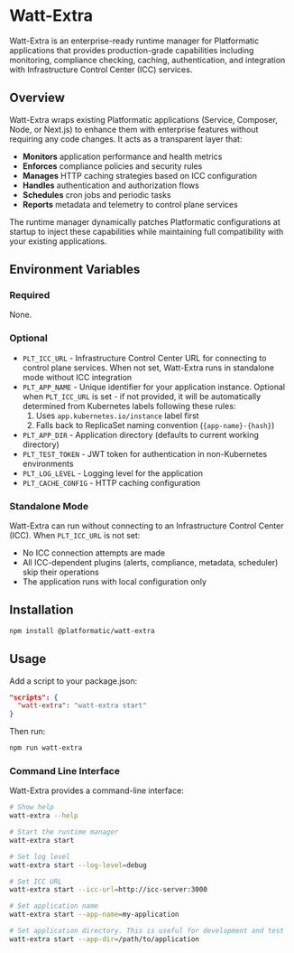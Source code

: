 # Watt-Extra

Watt-Extra is an enterprise-ready runtime manager for Platformatic applications that provides production-grade capabilities including monitoring, compliance checking, caching, authentication, and integration with Infrastructure Control Center (ICC) services.

## Overview

Watt-Extra wraps existing Platformatic applications (Service, Composer, Node, or Next.js) to enhance them with enterprise features without requiring any code changes. It acts as a transparent layer that:

- **Monitors** application performance and health metrics
- **Enforces** compliance policies and security rules
- **Manages** HTTP caching strategies based on ICC configuration
- **Handles** authentication and authorization flows
- **Schedules** cron jobs and periodic tasks
- **Reports** metadata and telemetry to control plane services

The runtime manager dynamically patches Platformatic configurations at startup to inject these capabilities while maintaining full compatibility with your existing applications.

## Environment Variables

### Required

None.

### Optional

- `PLT_ICC_URL` - Infrastructure Control Center URL for connecting to control plane services. When not set, Watt-Extra runs in standalone mode without ICC integration
- `PLT_APP_NAME` - Unique identifier for your application instance. Optional when `PLT_ICC_URL` is set - if not provided, it will be automatically determined from Kubernetes labels following these rules:
  1. Uses `app.kubernetes.io/instance` label first
  2. Falls back to ReplicaSet naming convention (`{app-name}-{hash}`)
- `PLT_APP_DIR` - Application directory (defaults to current working directory)
- `PLT_TEST_TOKEN` - JWT token for authentication in non-Kubernetes environments
- `PLT_LOG_LEVEL` - Logging level for the application
- `PLT_CACHE_CONFIG` - HTTP caching configuration

### Standalone Mode

Watt-Extra can run without connecting to an Infrastructure Control Center (ICC). When `PLT_ICC_URL` is not set:

- No ICC connection attempts are made
- All ICC-dependent plugins (alerts, compliance, metadata, scheduler) skip their operations
- The application runs with local configuration only

## Installation

```bash
npm install @platformatic/watt-extra
```

## Usage

Add a script to your package.json:

```json
"scripts": {
  "watt-extra": "watt-extra start"
}
```

Then run:

```bash
npm run watt-extra
```

### Command Line Interface

Watt-Extra provides a command-line interface:

```bash
# Show help
watt-extra --help

# Start the runtime manager
watt-extra start

# Set log level
watt-extra start --log-level=debug

# Set ICC URL
watt-extra start --icc-url=http://icc-server:3000

# Set application name
watt-extra start --app-name=my-application

# Set application directory. This is useful for development and test
watt-extra start --app-dir=/path/to/application
```
